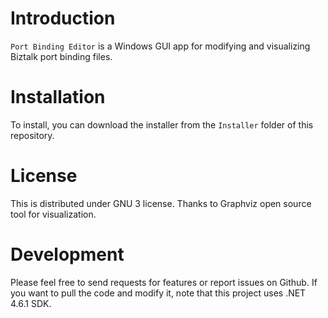# Introduction

`Port Binding Editor` is a Windows GUI app for modifying and visualizing Biztalk port binding files.


# Installation

To install, you can download the installer from the `Installer` folder of this repository.


# License
This is distributed under GNU 3 license. Thanks to Graphviz open source tool for visualization.


# Development
Please feel free to send requests for features or report issues on Github.
If you want to pull the code and modify it, note that this project uses .NET 4.6.1 SDK.
